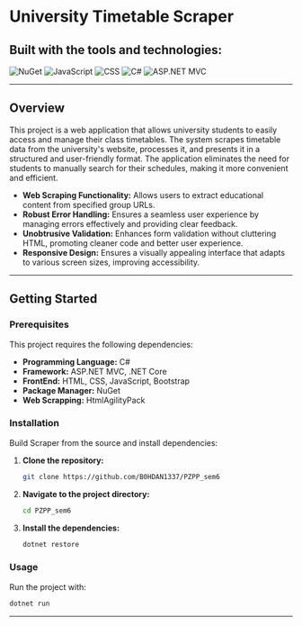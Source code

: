 # University Timetable Scraper

## Built with the tools and technologies:

![NuGet](https://img.shields.io/badge/NuGet-004880.svg?style=flat&logo=NuGet&logoColor=white)
![JavaScript](https://img.shields.io/badge/JavaScript-F7DF1E.svg?style=flat&logo=JavaScript&logoColor=black)
![CSS](https://img.shields.io/badge/CSS-663399.svg?style=flat&logo=CSS&logoColor=white)
![C#](https://img.shields.io/badge/C%23-239120.svg?style=flat&logo=c-sharp&logoColor=white)
![ASP.NET MVC](https://img.shields.io/badge/ASP.NET_MVC-5C2D91.svg?style=flat&logo=dotnet&logoColor=white)

---

## Overview

This project is a web application that allows university students to easily access and manage their class timetables. 
The system scrapes timetable data from the university's website, processes it, and presents it in a structured and user-friendly format. 
The application eliminates the need for students to manually search for their schedules, making it more convenient and efficient.

- **Web Scraping Functionality:** Allows users to extract educational content from specified group URLs.
- **Robust Error Handling:** Ensures a seamless user experience by managing errors effectively and providing clear feedback.
- **Unobtrusive Validation:** Enhances form validation without cluttering HTML, promoting cleaner code and better user experience.
- **Responsive Design:** Ensures a visually appealing interface that adapts to various screen sizes, improving accessibility.

---

## Getting Started

### Prerequisites

This project requires the following dependencies:

- **Programming Language:** C#
- **Framework:** ASP.NET MVC, .NET Core
- **FrontEnd:** HTML, CSS, JavaScript, Bootstrap
- **Package Manager:** NuGet
- **Web Scrapping:** HtmlAgilityPack
 
### Installation

Build Scraper from the source and install dependencies:

1. **Clone the repository:**
   ```sh
   git clone https://github.com/B0HDAN1337/PZPP_sem6
   ```

2. **Navigate to the project directory:**
   ```sh
   cd PZPP_sem6
   ```

3. **Install the dependencies:**
   ```sh
   dotnet restore
   ```

### Usage

Run the project with:

```sh
dotnet run
```
---

